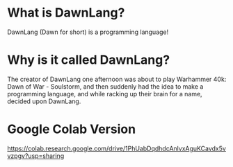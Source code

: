 # What is DawnLang?  
DawnLang (Dawn for short) is a programming language!   
# Why is it called DawnLang?  
The creator of DawnLang one afternoon was about to play Warhammer 40k: Dawn of War - Soulstorm, and then suddenly had the idea to make a programming language, and while racking up their brain for a name, decided upon DawnLang.  
# Google Colab Version  
https://colab.research.google.com/drive/1PhUabDqdhdcAnlvxAguKCavdx5vvzpgv?usp=sharing
